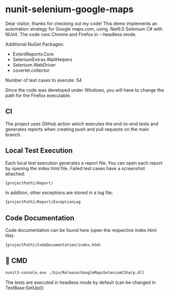 # nunit-selenium-google-maps
Dear visitor,
thanks for checking out my code!
This demo implements an automation strategy for Google maps.com, using .Net6.0 Selenium C# with NUnit.
The code runs Chrome and Firefox in --headless mode.

Additional NuGet Packages:
- ExtentReports.Core
- SeleniumExtras.WaitHelpers
- Selenium.WebDriver
- coverlet.collector

Number of test cases to execute: 54

Since the code was developed under Windows, you will have to change the path for the Firefox executable.
## CI
The project uses GitHub action which executes the end-to-end tests and generates reports when creating push and pull requests on the main branch.

## Local Test Execution
Each local test execution generates a report file. You can open each report by opening the index.html file.
Failed test cases have a screenshot attached:
```bash
{projectPath}/Report/
```
In addition, other exceptions are stored in a log file:
```bash
{projectPath}/Report/ExceptionLog
```
## Code Documentation
Code documentation can be found here (open the respective index.html file):
```bash
{projectPath}/CodeDocumentation/index.html
```

## 🦾 CMD
```bash
nunit3-console.exe ./bin/Release/GoogleMapsSeleniumCSharp.dll 
```
The tests are executed in headless mode by default (can be changed in TestBase:SetUp())
